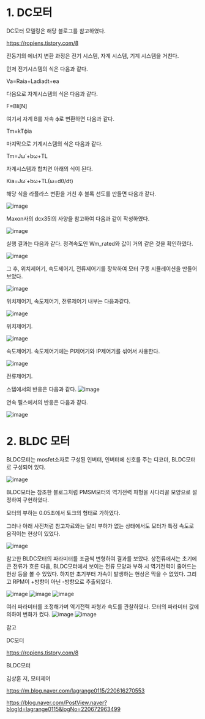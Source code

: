 
# 1. DC모터

 DC모터 모델링은 해당 블로그를 참고하였다.

 https://ropiens.tistory.com/8

전동기의 에너지 변환 과정은 전기 시스템, 자계 시스템, 기계 시스템을 거친다.

먼저 전기시스템의 식은 다음과 같다.

Va=Raia+Ladiadt+ea

다음으로 자계시스템의 식은 다음과 같다.

F=Bli[N]

여기서 자계 B를 자속 ϕ로 변환하면 다음과 같다.

Tm=kTϕia
 
마지막으로 기계시스템의 식은 다음과 같다.

Tm=Jω˙+bω+TL

자계시스템과 합치면 아래의 식이 된다.

Kia=Jω˙+bω+TL(ω=dθ/dt)

해당 식을 라플라스 변환을 거친 후 블록 선도를 만들면 다음과 같다.

![image](https://github.com/lcw3379/MotorControl-Simulation/assets/127228208/41687f1c-8ec7-4348-aa10-cb1f38bb3a0e)

Maxon사의 dcx35l의 사양을 참고하여 다음과 같이 작성하였다.

![image](https://github.com/lcw3379/MotorControl-Simulation/assets/127228208/95b3203b-934c-412b-b8fd-950f344aabb6)


실행 결과는 다음과 같다. 정격속도인 Wm_rated와 값이 거의 같은 것을 확인하였다.

![image](https://github.com/lcw3379/MotorControl-Simulation/assets/127228208/79db1b32-7801-4b4c-9a59-b50c765f3e5e)

그 후, 위치제어기, 속도제어기, 전류제어기를 장착하여 모터 구동 시뮬레이션을 만들어 보았다.

![image](https://github.com/lcw3379/MotorControl-Simulation/assets/127228208/a4811c4a-29b9-4cb4-a93c-670033597c69)

위치제어기, 속도제어기, 전류제어기 내부는 다음과같다.

![image](https://github.com/lcw3379/MotorControl-Simulation/assets/127228208/02fee68c-bc52-487f-8977-d6ede4632717)

위치제어기.

![image](https://github.com/lcw3379/MotorControl-Simulation/assets/127228208/35ca43ba-487a-41f3-8ca0-7b0fef3b51b6)

속도제어기. 속도제어기에는 PI제어기와 IP제어기를 섞어서 사용한다.

![image](https://github.com/lcw3379/MotorControl-Simulation/assets/127228208/e76a5ad2-7273-4187-bf28-6ca93e1fd82c)

전류제어기.



스텝에서의 반응은 다음과 같다.
![image](https://github.com/lcw3379/MotorControl-Simulation/assets/127228208/83ef8ec2-de15-4da8-91fd-396f48864ba4)


연속 펄스에서의 반응은 다음과 같다.

![image](https://github.com/lcw3379/MotorControl-Simulation/assets/127228208/b2ccdf98-1bcb-47f2-9e09-3dfb5bd9b008)



# 2. BLDC 모터
BLDC모터는 mosfet소자로 구성된 인버터, 인버터에 신호를 주는 디코더, BLDC모터로 구성되어 있다.

![image](https://github.com/lcw3379/MotorControl-Simulation/assets/127228208/e5cfaef2-7233-4d60-8c4e-944768c17a33)

BLDC모터는 참조한 블로그처럼 PMSM모터의 역기전력 파형을 사다리꼴 모양으로 설정하여 구현하였다.

모터의 부하는 0.05초에서 토크의 형태로 가하였다.

그러나 아래 사진처럼 참고자료와는 달리 부하가 없는 상태에서도 모터가 특정 속도로 움직이는 현상이 있었다.

![image](https://github.com/lcw3379/MotorControl-Simulation/assets/127228208/3cf3a8ec-fd27-4aed-958a-b3bc80b01dff)


참고한 BLDC모터의 파라미터를 조금씩 변형하여 결과를 보았다. 상전류에서는 초기에 큰 전류가 흐른 다음, BLDC모터에서 보이는 전류 모양과 부하 시 역기전력이 줄어드는 현상 등을 볼 수 있었다. 하지만 초기부터 가속이 발생하는 현상은 막을 수 없었다. 그리고 RPM이 +방향이 아닌 -방향으로 추출되었다. 

![image](https://github.com/lcw3379/MotorControl-Simulation/assets/127228208/88fb8e72-1de1-4343-b584-507b08c0cc99)
![image](https://github.com/lcw3379/MotorControl-Simulation/assets/127228208/c6628d30-b1cf-4466-83be-4194e023cc30)
![image](https://github.com/lcw3379/MotorControl-Simulation/assets/127228208/c6d03947-bcec-4d3a-806b-8ce8813ea834)



여러 파라미터를 조정해가며 역기전력 파형과 속도를 관찰하였다. 모터의 파라미터 값에 의하여 변화가 컸다. 
![image](https://github.com/user-attachments/assets/6dc3a44e-0b61-48de-b54a-cfd4d82cbba1)
![image](https://github.com/user-attachments/assets/de5fc550-8fed-44cd-9882-474d3746184b)





참고 

DC모터

 https://ropiens.tistory.com/8
 
BLDC모터

김상훈 저, 모터제어

https://m.blog.naver.com/lagrange0115/220616270553

https://blog.naver.com/PostView.naver?blogId=lagrange0115&logNo=220672963499

